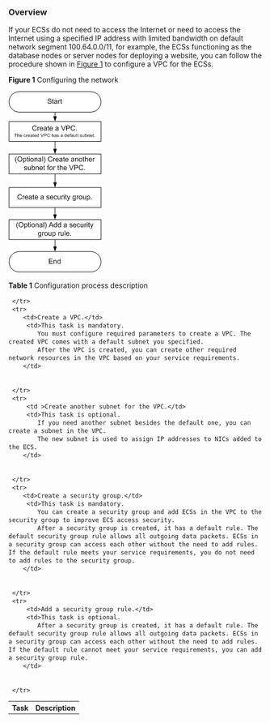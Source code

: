 ### Overview

If your ECSs do not need to access the Internet or need to access the Internet
using a specified IP address with limited bandwidth on default network segment
100.64.0.0/11, for example, the ECSs functioning as the database nodes or server
nodes for deploying a website, you can follow the procedure shown in <a href="#figure1">Figure 1</a> to configure a VPC for the ECSs.

<a name="figure1">**Figure 1**</a>  Configuring the network

![](figure/2.1.1-Figure2-1Configuring-the-network01.png)



**Table 1** Configuration process description

<table>
      <tr>
         <th>Task</th>
         <th>Description</th>
      
     </tr>
     <tr>
        <td>Create a VPC.</td>
         <td>This task is mandatory.
			You must configure required parameters to create a VPC. The created VPC comes with a default subnet you specified.
			After the VPC is created, you can create other required network resources in the VPC based on your service requirements.
		</td>

       
     </tr>
     <tr>
         <td >Create another subnet for the VPC.</td>
         <td>This task is optional.
			If you need another subnet besides the default one, you can create a subnet in the VPC.
			The new subnet is used to assign IP addresses to NICs added to the ECS.
		</td>
     
      
     </tr> 
     <tr>
        <td>Create a security group.</td>
         <td>This task is mandatory.
			You can create a security group and add ECSs in the VPC to the security group to improve ECS access security.
			After a security group is created, it has a default rule. The default security group rule allows all outgoing data packets. ECSs in a security group can access each other without the need to add rules. If the default rule meets your service requirements, you do not need to add rules to the security group.
		</td>
       
        
     </tr> 
     <tr>
         <td>Add a security group rule.</td>
         <td>This task is optional.
			After a security group is created, it has a default rule. The default security group rule allows all outgoing data packets. ECSs in a security group can access each other without the need to add rules. If the default rule cannot meet your service requirements, you can add a security group rule.
		</td>

  
     </tr>
</table>